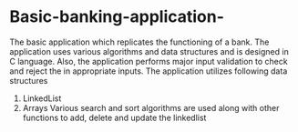 # Basic-banking-application-
The basic application which replicates the functioning of a bank. The application uses various algorithms and data structures and is designed in C language.
Also, the application performs major input validation to check and reject the in appropriate inputs. 
The application utilizes following data structures
1. LinkedList
2. Arrays
Various search and sort algorithms are used along with other functions to add, delete and update the linkedlist
